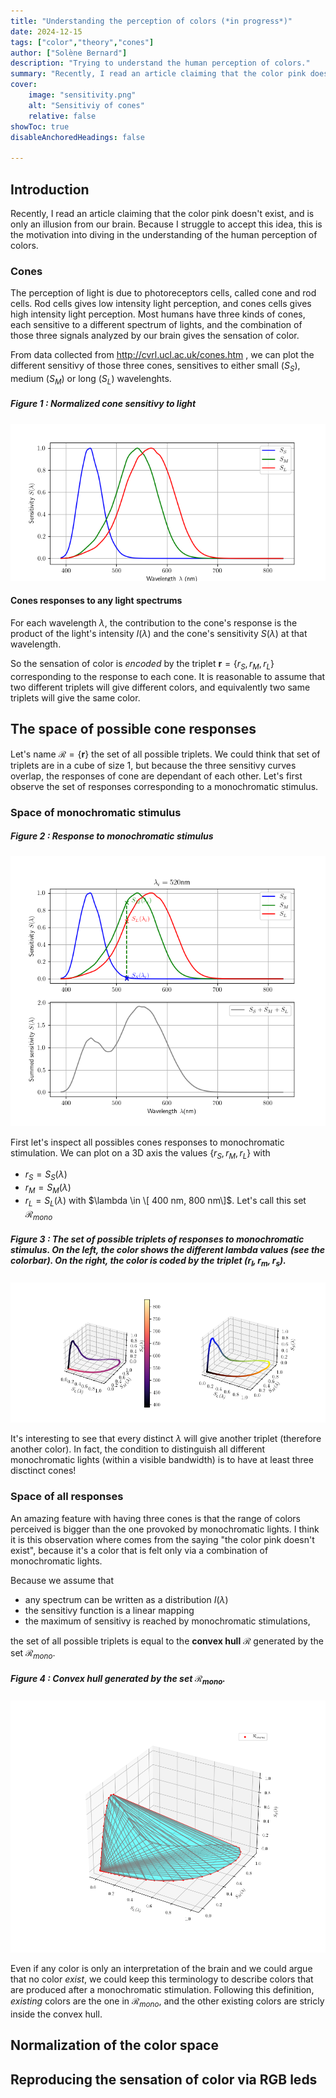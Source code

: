 ```yaml
---
title: "Understanding the perception of colors (*in progress*)" 
date: 2024-12-15
tags: ["color","theory","cones"]
author: ["Solène Bernard"]
description: "Trying to understand the human perception of colors." 
summary: "Recently, I read an article claiming that the color pink doesn't exist, and is only an illusion from our brain. Because I struggle to accept this idea, this is the motivation into diving in the understanding of the human perception of colors." 
cover:
    image: "sensitivity.png"
    alt: "Sensitiviy of cones"
    relative: false
showToc: true
disableAnchoredHeadings: false

---
```


## Introduction

Recently, I read an article claiming that the color pink doesn't exist, and is only an illusion from our brain. Because I struggle to accept this idea, this is the motivation into diving in the understanding of the human perception of colors. 

### Cones 

The perception of light is due to photoreceptors cells, called cone and rod cells. Rod cells gives low intensity light perception, and cones cells gives high intensity light perception. Most humans have three kinds of cones, each sensitive to a different spectrum of lights, and the combination of those three signals analyzed by our brain gives the sensation of color.

From data collected from http://cvrl.ucl.ac.uk/cones.htm , we can plot the different sensitivy of those three cones, sensitives to either small ($S_S$), medium ($S_M$) or long ($S_L$) wavelenghts.

##### Figure 1 : Normalized cone sensitivy to light 
![](sensitivity.png)

#### Cones responses to any light spectrums

For each wavelength $\lambda$, the contribution to the cone's response is the product of the light's intensity $I(\lambda)$ and the cone's sensitivity $S(\lambda)$ at that wavelength.

<!-- 
Mathematically: $R = \int I(\lambda) S(\lambda) \, d\lambda$, where:
+ $R$ is the total cone response,
+ $I(\lambda)$ is the intensity of the light at wavelength $\lambda$,
+ $S(\lambda)$ is the sensitivity of the cone to that wavelength.

If the light consists of discrete wavelengths (e.g., lasers or narrowband sources), you can sum the contributions from each wavelength:

$$ R = \sum_{i} I(\lambda_i) S(\lambda_i),$$

where $I(\lambda_i)$ and $S(\lambda_i)$ are the intensity and sensitivity at each discrete wavelength $\lambda_i$. -->

So the sensation of color is *encoded* by the triplet $\mathbf{r} = \{r_{S},r_{M},r_{L}\}$ corresponding to the response to each cone. It is reasonable to assume that two different triplets will give different colors, and equivalently two same triplets will give the same color. 

## The space of possible cone responses 

Let's name $\mathcal{R} = \{\mathbf{r}\}$ the set of all possible triplets. We could think that set of triplets are in a cube of size $1$, but because the three sensitivy curves overlap, the responses of cone are dependant of each other. Let's first observe the set of responses corresponding to a monochromatic stimulus.

### Space of monochromatic stimulus

##### Figure 2 : Response to monochromatic stimulus
![](response_monochromatic.png)


First let's inspect all possibles cones responses to monochromatic stimulation. We can plot on a 3D axis the values $\{r_S, r_{M},r_{L}\}$ with 
+ $r_S = S_S(\lambda)$
+ $r_M = S_M(\lambda)$
+ $r_L = S_L(\lambda)$
with $\lambda \in \[ 400 nm, 800 nm\]$. Let's call this set $\mathcal{R}_{mono}$


##### Figure 3 : The set of possible triplets of responses to monochromatic stimulus. On the left, the color shows the different lambda values (see the colorbar). On the right, the color is coded by the triplet $(r_l, r_m, r_s)$.
![](contour.png)

It's interesting to see that every distinct $\lambda$ will give another triplet (therefore another color). In fact, the condition to distinguish all different monochromatic lights (within a visible bandwidth) is to have at least three disctinct cones!

### Space of all responses

An amazing feature with having three cones is that the range of colors perceived is bigger than the one provoked by monochromatic lights. I think it is this observation where comes from the saying "the color pink doesn't exist", because it's a color that is felt only via a combination of monochromatic lights. 

Because we assume that
+ any spectrum can be written as a distribution $I(\lambda)$ 
+ the sensitivy function is a linear mapping 
+ the maximum of sensitivy is reached by monochromatic stimulations,
  
the set of all possible triplets is equal to the **convex hull** $\mathcal{R}$ generated by the set $\mathcal{R}_{mono}$.

##### Figure 4 : Convex hull generated by the set $\mathcal{R}_{mono}$.
![](convex_hull.png)

Even if any color is only an interpretation of the brain and we could argue that no color *exist*, we could keep this terminology to describe colors that are produced after a monochromatic stimulation. Following this definition, *existing* colors are the one in $\mathcal{R}_{mono}$, and the other existing colors are stricly inside the convex hull.

## Normalization of the color space

## Reproducing the sensation of color via RGB leds